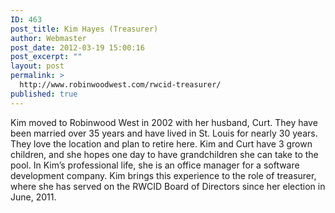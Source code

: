 ```yaml
---
ID: 463
post_title: Kim Hayes (Treasurer)
author: Webmaster
post_date: 2012-03-19 15:00:16
post_excerpt: ""
layout: post
permalink: >
  http://www.robinwoodwest.com/rwcid-treasurer/
published: true
---
```

Kim moved to Robinwood West in 2002 with her husband, Curt. They have been married over 35 years and have lived in St. Louis for nearly 30 years. They love the location and plan to retire here. Kim and Curt have 3 grown children, and she hopes one day to have grandchildren she can take to the pool. In Kim’s professional life, she is an office manager for a software development company. Kim brings this experience to the role of treasurer, where she has served on the RWCID Board of Directors since her election in June, 2011.